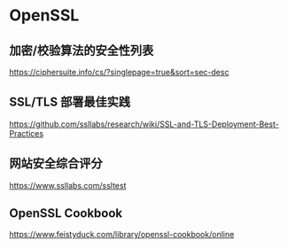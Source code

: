 # OpenSSL

## 加密/校验算法的安全性列表

https://ciphersuite.info/cs/?singlepage=true&sort=sec-desc

## SSL/TLS 部署最佳实践

https://github.com/ssllabs/research/wiki/SSL-and-TLS-Deployment-Best-Practices

## 网站安全综合评分

https://www.ssllabs.com/ssltest

## OpenSSL Cookbook

https://www.feistyduck.com/library/openssl-cookbook/online

